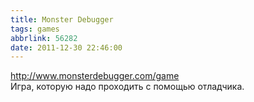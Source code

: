 ```yaml
---
title: Monster Debugger
tags: games
abbrlink: 56282
date: 2011-12-30 22:46:00
---
```


<http://www.monsterdebugger.com/game>  
Игра, которую надо проходить с помощью отладчика.  